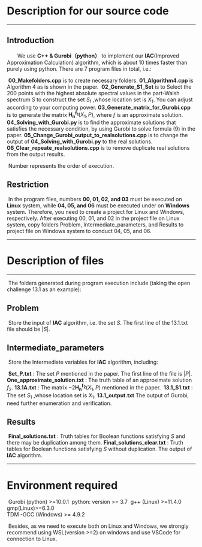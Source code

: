 #  Description for our source code

---

## Introduction

&emsp;&emsp;We use **C++ & Gurobi（python）** to implement our **IAC**(Improved Approximation Calculation) algorithm, which is about 10 times faster than purely using python. There are 7 program files in total, i.e.:  

​	**00_Makefolders.cpp** is to create necessary folders.
​	**01_Algorithm4.cpp** is Algorithm 4 as is shown in the paper. 
​	**02_Generate_S1_Set** is to Select the 200 points with the highest absolute spectral values in the part-Walsh spectrum $S$  to construct the set $S_1$ ,whose location set is $X_1$. You can adjust according to your computing power.
​	**03_Generate_matrix_for_Gurobi.cpp** is to generate the matrix $\mathbf{H_n}^{\boldsymbol{f_1}}{({X_1},{P})}$, where $f$ is an approximate solution.
​	**04_Solving_with_Gurobi.py** is to find the approximate solutions that satisfies the necessary condition, by using Gurobi to solve formula (9) in the paper.
​	**05_Change_Gurobi_output_to_realsolutions.cpp** is to change the output of **04_Solving_with_Gurobi.py** to the real solutions.
​	**06_Clear_repeate_realsolutions.cpp** is to remove duplicate real solutions from the output results.

​	Number represents the order of execution.

## Restriction

​	In the program files, numbers **00, 01, 02, and 03** must be executed on **Linux** system, while **04, 05, and 06** must be executed under on  **Windows** system. Therefore, you need to create a project for Linux and Windows, respectively. After executing 00, 01, and 02 in the project file on  Linux system, copy folders Problem, Intermediate_parameters, and Results to project file on  Windows system to conduct 04, 05, and 06.

---

# Description of files

---

​	The folders generated during program execution include (taking the open challenge 13.1 as an example): 

## Problem

​	Store the input of **IAC** algorithm, i.e. the set $S$.  The first line of the 13.1.txt file should be $|S|$.

## Intermediate_parameters

​	Store the Intermediate variables for **IAC** algorithm, including:

​	**Set_P.txt** : The set $P$ mentioned in the paper. The first line of the file is $|P|$.
​	**One_approximate_solution.txt** : The truth table of an approximate solution $f_2$.
​	**13.1A.txt** : The matrix $- 2\mathbf{H_n}^{\boldsymbol{f_2}}{({X_1},{P})}$ mentioned in the paper. 
​	**13.1_S1.txt** : The set $S_1$ ,whose location set is $X_1$.
​	**13.1_output.txt** The output of Gurobi, need further enumeration and verification.

## Results

​	**Final_solutions.txt** : Truth tables for Boolean functions satisfying $S$ and there may be duplication among them.
​	**Final_solutions_clear.txt** : Truth tables for Boolean functions satisfying $S$ without duplication. The output of **IAC** algorithm.

---

# Environment required

​	Gurobi (python)  >=10.0.1
​	python: version >= 3.7
​	g++ (Linux) >=11.4.0	
​	gmp(Linux)>=6.3.0	
​	TDM -GCC (Windows) >= 4.9.2

​	Besides, as we need to execute both on Linux and Windows, we strongly recommend using WSL(version >=2) on windows and use VSCode for connection to Linux.

